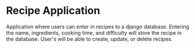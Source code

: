 # Recipe Application

Application where users can enter in recipes to a django database. Entering the name, ingredients, cooking time, and difficulty will store the recipe in the database. User's will be able to create, update, or delete recipes. 
